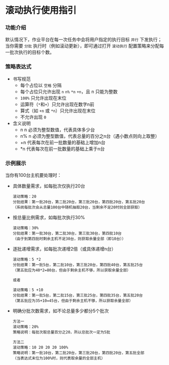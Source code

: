 # 滚动执行使用指引

### 功能介绍
默认情况下，作业平台在每一次任务中会将用户指定的执行目标 `并行` 下发执行；当你需要 `分批` 执行时（例如滚动更新），即可通过打开 `滚动执行` 配置策略来分配每一批次执行的目标个数。

### 策略表达式
- 书写规范
	- 每个占位以 `空格` 分隔
	- 每个占位只允许出现 `n` `n%` `*n` `+n`，且 n 只能为整数
	- `100%` 只允许出现在末位
	- 运算符（`*`和`+`）只允许出现在数字n前
	- 算式（如 `+n` 或 `*n`）只允许出现在末位
	- 不允许出现 `0`
- 含义说明
	- n
		n 必须为整型数值，代表具体多少台
	- n%
		n 必须为整型数值，代表总量的百分之n台（遇小数点则向上取整）
	- +n
		代表每次在前一批数量的基础上增加n台
	- *n
		代表每次在前一批数量的基础上乘于n台

### 示例展示
当你有100台主机要处理时：
- 具体数量需求，如每批次仅执行20台
	```
	滚动策略：20
	分批结果：第一批20台，第二批20台，第三批20台，第四批20台，第五批20台
	（系统每批次会从总量100台中随机抽取20台，当剩余不足20时则全部获取）
	```
- 按总量比例需求，如每批次执行30%
	```
	滚动策略：30%
	分批结果：第一批30台，第二批30台，第三批30台，第四批10台
	（由于到第四批时剩余主机不足30台，则获取余量全部（即10台））
	```
- 逐批递增需求，如每批次递增2倍（或具体递增n台）
  ```
  滚动策略：5 *2
  分批结果：第一批5台，第二批10台，第三批20台，第四批40台，第五批25台
  （第五批应为40*2=80台，但由于剩余主机不够，所以获取余量全部）
  
  或者
  
  滚动策略：5 +10
  分批结果：第一批5台，第二批15台，第三批25台，第四批35台，第五批20台
  （第五批应为35+10=45台，但由于剩余主机不够，所以获取余量全部）
  ```
- 明确分批次数需求，如不论总量多少都分5个批次
  ```
  方法一
  滚动策略：20%
  策略说明：每批次取总量百分之20，所以总批次一定为5批
	
  方法二
  滚动策略：10 20 20 20 100%
  策略说明：第一批10台，第二批20台，第三批20台，第四批20台，第五批全部
  （当表达式末位为100%时，则代表取余量的全部主机）
	```
